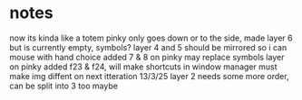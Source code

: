 # notes

now its kinda like a totem
pinky only goes down or to the side, made layer 6 but is currently empty, symbols?
layer 4 and 5 should be mirrored so i can mouse with hand choice
added 7 & 8 on pinky may replace symbols layer
on pinky added f23 & f24, will make shortcuts in window manager
must make img diffent on next itteration
13/3/25 layer 2 needs some more order, can be split into 3 too maybe
